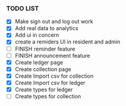 ### TODO LIST

- [x] Make sign out and log out work
- [x] Add real data to analytics
- [x] Add ui in concern
- [x] create a remiders UI in resident and admin
- [ ] FINISH reminder feature
- [ ] FINISH announcement feature
- [x] Create ledger page
- [x] Create collection page
- [x] Create Import csv for collection
- [x] Create Import csv for ledger
- [x] Create types for ledger
- [ ] Create types for collection
